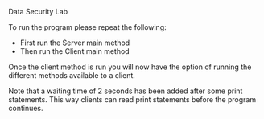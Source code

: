 Data Security Lab

To run the program please repeat the following:
- First run the Server main method
- Then run the Client main method

Once the client method is run you will now have the option of running the different methods available to a client.

Note that a waiting time of 2 seconds has been added after some print statements. This way clients can read print statements before the program continues.
